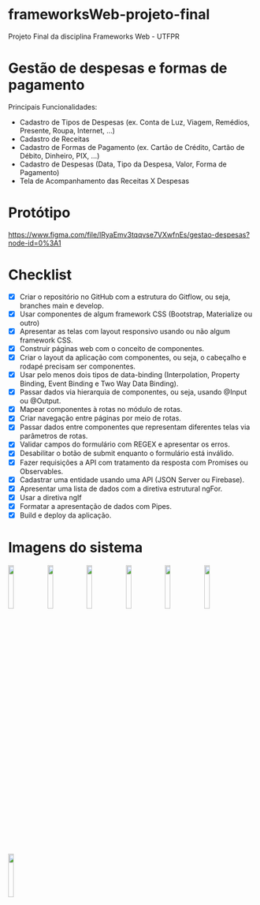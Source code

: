 # frameworksWeb-projeto-final
Projeto Final da disciplina Frameworks Web - UTFPR
# Gestão de despesas e formas de pagamento
Principais Funcionalidades:
- Cadastro de Tipos de Despesas (ex. Conta de Luz, Viagem, Remédios, Presente, Roupa, Internet, …)
- Cadastro de Receitas
- Cadastro de Formas de Pagamento (ex. Cartão de Crédito, Cartão de Débito, Dinheiro, PIX, …)
- Cadastro de Despesas (Data, Tipo da Despesa, Valor, Forma de Pagamento)
- Tela de Acompanhamento das Receitas X Despesas

# Protótipo
https://www.figma.com/file/lRyaEmv3tqqvse7VXwfnEs/gestao-despesas?node-id=0%3A1

# Checklist
- [x] Criar o repositório no GitHub com a estrutura do Gitflow, ou seja, branches main e develop.
- [x] Usar componentes de algum framework CSS (Bootstrap, Materialize ou outro)
- [x] Apresentar as telas com layout responsivo usando ou não algum framework CSS.
- [x] Construir páginas web com o conceito de componentes.
- [x] Criar o layout da aplicação com componentes, ou seja, o cabeçalho e rodapé precisam ser componentes.
- [x] Usar pelo menos dois tipos de data-binding (Interpolation, Property Binding, Event Binding e Two Way Data Binding).
- [x] Passar dados via hierarquia de componentes, ou seja, usando @Input ou @Output.
- [x] Mapear componentes à rotas no módulo de rotas.
- [x] Criar navegação entre páginas por meio de rotas.
- [x] Passar dados entre componentes que representam diferentes telas via parâmetros de rotas.
- [x] Validar campos do formulário com REGEX e apresentar os erros.
- [x] Desabilitar o botão de submit enquanto o formulário está inválido.
- [x] Fazer requisições a API com tratamento da resposta com Promises ou Observables.
- [x] Cadastrar uma entidade usando uma API (JSON Server ou Firebase).
- [x] Apresentar uma lista de dados com a diretiva estrutural ngFor.
- [x] Usar a diretiva ngIf
- [x] Formatar a apresentação de dados com Pipes.
- [x] Build e deploy da aplicação.

# Imagens do sistema
<img src="https://user-images.githubusercontent.com/13983993/189916240-2b68e90e-559b-457b-aba9-b7f9393340ff.png" width="15%"></img> <img src="https://user-images.githubusercontent.com/13983993/189916243-24f36d43-42df-428a-b88d-6f0c3caf1630.png" width="15%"></img> <img src="https://user-images.githubusercontent.com/13983993/189916246-18351950-6d15-4c10-bafb-ddab32ea2b7e.png" width="15%"></img> <img src="https://user-images.githubusercontent.com/13983993/189916250-c7f7bd3d-94d2-4df2-a957-35f799379f26.png" width="15%"></img> <img src="https://user-images.githubusercontent.com/13983993/189916255-1be524b1-74a9-4201-b277-c3b44eb13f69.png" width="15%"></img> <img src="https://user-images.githubusercontent.com/13983993/189916258-41a990bd-98cf-411d-9d3a-ab83abbc4a2f.png" width="15%"></img> <img src="https://user-images.githubusercontent.com/13983993/189916262-68c1974b-4267-4dbb-9ca7-90be5a1db98a.png" width="15%"></img> 
